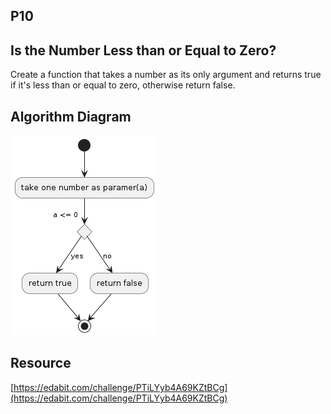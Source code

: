 ## P10

## Is the Number Less than or Equal to Zero?
Create a function that takes a number as its only argument and returns true if it's less than or equal to zero, otherwise return false.

## Algorithm Diagram
![](algorithm.png)

## Resource
[https://edabit.com/challenge/PTiLYyb4A69KZtBCg](https://edabit.com/challenge/PTiLYyb4A69KZtBCg)